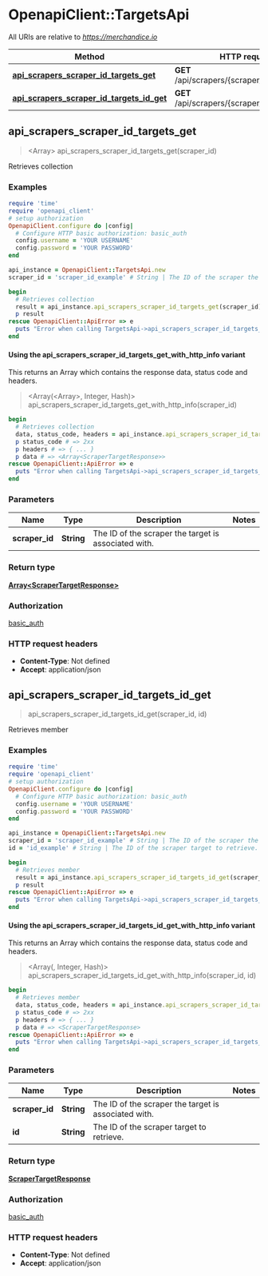# OpenapiClient::TargetsApi

All URIs are relative to *https://merchandice.io*

| Method | HTTP request | Description |
| ------ | ------------ | ----------- |
| [**api_scrapers_scraper_id_targets_get**](TargetsApi.md#api_scrapers_scraper_id_targets_get) | **GET** /api/scrapers/{scraper_id}/targets | Retrieves collection |
| [**api_scrapers_scraper_id_targets_id_get**](TargetsApi.md#api_scrapers_scraper_id_targets_id_get) | **GET** /api/scrapers/{scraper_id}/targets/{id} | Retrieves member |


## api_scrapers_scraper_id_targets_get

> <Array<ScraperTargetResponse>> api_scrapers_scraper_id_targets_get(scraper_id)

Retrieves collection

### Examples

```ruby
require 'time'
require 'openapi_client'
# setup authorization
OpenapiClient.configure do |config|
  # Configure HTTP basic authorization: basic_auth
  config.username = 'YOUR USERNAME'
  config.password = 'YOUR PASSWORD'
end

api_instance = OpenapiClient::TargetsApi.new
scraper_id = 'scraper_id_example' # String | The ID of the scraper the target is associated with.

begin
  # Retrieves collection
  result = api_instance.api_scrapers_scraper_id_targets_get(scraper_id)
  p result
rescue OpenapiClient::ApiError => e
  puts "Error when calling TargetsApi->api_scrapers_scraper_id_targets_get: #{e}"
end
```

#### Using the api_scrapers_scraper_id_targets_get_with_http_info variant

This returns an Array which contains the response data, status code and headers.

> <Array(<Array<ScraperTargetResponse>>, Integer, Hash)> api_scrapers_scraper_id_targets_get_with_http_info(scraper_id)

```ruby
begin
  # Retrieves collection
  data, status_code, headers = api_instance.api_scrapers_scraper_id_targets_get_with_http_info(scraper_id)
  p status_code # => 2xx
  p headers # => { ... }
  p data # => <Array<ScraperTargetResponse>>
rescue OpenapiClient::ApiError => e
  puts "Error when calling TargetsApi->api_scrapers_scraper_id_targets_get_with_http_info: #{e}"
end
```

### Parameters

| Name | Type | Description | Notes |
| ---- | ---- | ----------- | ----- |
| **scraper_id** | **String** | The ID of the scraper the target is associated with. |  |

### Return type

[**Array&lt;ScraperTargetResponse&gt;**](ScraperTargetResponse.md)

### Authorization

[basic_auth](../README.md#basic_auth)

### HTTP request headers

- **Content-Type**: Not defined
- **Accept**: application/json


## api_scrapers_scraper_id_targets_id_get

> <ScraperTargetResponse> api_scrapers_scraper_id_targets_id_get(scraper_id, id)

Retrieves member

### Examples

```ruby
require 'time'
require 'openapi_client'
# setup authorization
OpenapiClient.configure do |config|
  # Configure HTTP basic authorization: basic_auth
  config.username = 'YOUR USERNAME'
  config.password = 'YOUR PASSWORD'
end

api_instance = OpenapiClient::TargetsApi.new
scraper_id = 'scraper_id_example' # String | The ID of the scraper the target is associated with.
id = 'id_example' # String | The ID of the scraper target to retrieve.

begin
  # Retrieves member
  result = api_instance.api_scrapers_scraper_id_targets_id_get(scraper_id, id)
  p result
rescue OpenapiClient::ApiError => e
  puts "Error when calling TargetsApi->api_scrapers_scraper_id_targets_id_get: #{e}"
end
```

#### Using the api_scrapers_scraper_id_targets_id_get_with_http_info variant

This returns an Array which contains the response data, status code and headers.

> <Array(<ScraperTargetResponse>, Integer, Hash)> api_scrapers_scraper_id_targets_id_get_with_http_info(scraper_id, id)

```ruby
begin
  # Retrieves member
  data, status_code, headers = api_instance.api_scrapers_scraper_id_targets_id_get_with_http_info(scraper_id, id)
  p status_code # => 2xx
  p headers # => { ... }
  p data # => <ScraperTargetResponse>
rescue OpenapiClient::ApiError => e
  puts "Error when calling TargetsApi->api_scrapers_scraper_id_targets_id_get_with_http_info: #{e}"
end
```

### Parameters

| Name | Type | Description | Notes |
| ---- | ---- | ----------- | ----- |
| **scraper_id** | **String** | The ID of the scraper the target is associated with. |  |
| **id** | **String** | The ID of the scraper target to retrieve. |  |

### Return type

[**ScraperTargetResponse**](ScraperTargetResponse.md)

### Authorization

[basic_auth](../README.md#basic_auth)

### HTTP request headers

- **Content-Type**: Not defined
- **Accept**: application/json

